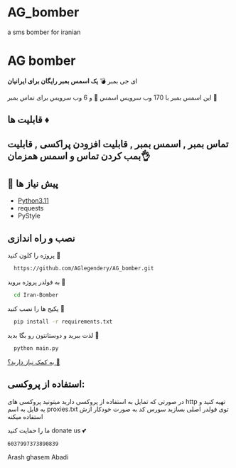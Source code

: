 # AG_bomber
a sms bomber for iranian 
# AG bomber
ای جی بمبر 💣
**یک اسمس بمبر رایگان برای ایرانیان**

این اسمس بمبر با 170 وب سرویس اسمس 💊
و 6 وب سرویس برای تماس بمبر 🙌
## قابلیت ها ♦
تماس بمبر , 
اسمس بمبر ,
قابلیت افزودن پراکسی ,
قابلیت بمب کردن تماس و اسمس همزمان👌
-  
## 📃 پیش نیاز ها
- [Python3.11](https://www.python.org/downloads/)
- requests
- PyStyle
## نصب و راه اندازی

پروژه را کلون کنید 🔗

```bash
  https://github.com/AGlegendery/AG_bomber.git
```

به فولدر پروژه بروید 📂

```bash
  cd Iran-Bomber
```

پکیج ها را نصب کنید 🔻

```bash
  pip install -r requirements.txt
```

لذت ببرید و دوستانتون رو بگا بدید 💖

```bash
  python main.py
```


 [به کمک نیاز دارید؟ 🤔](https://github.com/AGlegendery/AG_bomber/issues)
 
## استفاده از پروکسی: 
در صورتی که تمایل به استفاده از پروکسی دارید میتونید پروکسی های http تهیه کنید و یه فایل به اسم proxies.txt توی فولدر اصلی بسازید
سورس کد به صورت خودکار ازش استفاده میکنه

ما را حمایت کنید 
donate us 💕 
```bash
6037997373890839
```
Arash ghasem Abadi

